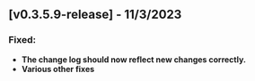 ## [v0.3.5.9-release] - 11/3/2023

### Fixed:

- **The change log should now reflect new changes correctly.**
- **Various other fixes**


